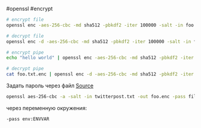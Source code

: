 #openssl #encrypt 
```bash
# encrypt file
openssl enc -aes-256-cbc -md sha512 -pbkdf2 -iter 100000 -salt -in foo.txt -out foo.txt.enc  

# decrypt file
openssl enc -d -aes-256-cbc -md sha512 -pbkdf2 -iter 100000 -salt -in foo.txt.enc  

# encrypt pipe
echo "hello world" | openssl enc -aes-256-cbc -md sha512 -pbkdf2 -iter 100000 -salt -out foo.txt.enc  

# decrypt pipe
cat foo.txt.enc | openssl enc -d -aes-256-cbc -md sha512 -pbkdf2 -iter 100000 -salt
```

Задать пароль через файл
[Source](https://stackoverflow.com/questions/6321353/securely-passing-password-to-openssl-via-stdin)
```bash
openssl aes-256-cbc -a -salt -in twitterpost.txt -out foo.enc -pass file:passfile
```

через переменную окружения:
```
-pass env:ENVVAR
```
